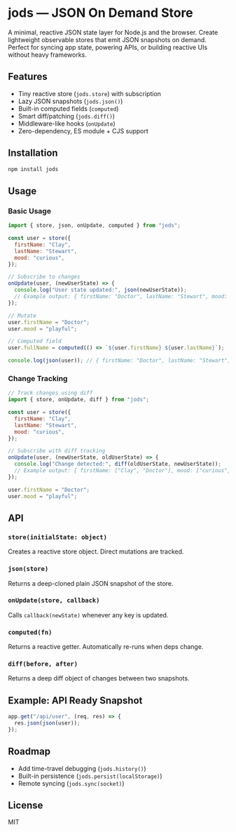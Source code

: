 # jods — JSON On Demand Store

A minimal, reactive JSON state layer for Node.js and the browser. Create lightweight observable stores that emit JSON snapshots on demand.
Perfect for syncing app state, powering APIs, or building reactive UIs without heavy frameworks.

## Features

- Tiny reactive store (`jods.store`) with subscription
- Lazy JSON snapshots (`jods.json()`)
- Built-in computed fields (`computed`)
- Smart diff/patching (`jods.diff()`)
- Middleware-like hooks (`onUpdate`)
- Zero-dependency, ES module + CJS support

## Installation

```bash
npm install jods
```

## Usage

### Basic Usage

```js
import { store, json, onUpdate, computed } from "jods";

const user = store({
  firstName: "Clay",
  lastName: "Stewart",
  mood: "curious",
});

// Subscribe to changes
onUpdate(user, (newUserState) => {
  console.log("User state updated:", json(newUserState));
  // Example output: { firstName: "Doctor", lastName: "Stewart", mood: "playful", fullName: "Doctor Stewart" }
});

// Mutate
user.firstName = "Doctor";
user.mood = "playful";

// Computed field
user.fullName = computed(() => `${user.firstName} ${user.lastName}`);

console.log(json(user)); // { firstName: "Doctor", lastName: "Stewart", mood: "playful", fullName: "Doctor Stewart" }
```

### Change Tracking

```js
// Track changes using diff
import { store, onUpdate, diff } from "jods";

const user = store({
  firstName: "Clay",
  lastName: "Stewart",
  mood: "curious",
});

// Subscribe with diff tracking
onUpdate(user, (newUserState, oldUserState) => {
  console.log("Change detected:", diff(oldUserState, newUserState));
  // Example output: { firstName: ["Clay", "Doctor"], mood: ["curious", "playful"] }
});

user.firstName = "Doctor";
user.mood = "playful";
```

## API

### `store(initialState: object)`

Creates a reactive store object. Direct mutations are tracked.

### `json(store)`

Returns a deep-cloned plain JSON snapshot of the store.

### `onUpdate(store, callback)`

Calls `callback(newState)` whenever any key is updated.

### `computed(fn)`

Returns a reactive getter. Automatically re-runs when deps change.

### `diff(before, after)`

Returns a deep diff object of changes between two snapshots.

## Example: API Ready Snapshot

```js
app.get("/api/user", (req, res) => {
  res.json(json(user));
});
```

## Roadmap

- Add time-travel debugging (`jods.history()`)
- Built-in persistence (`jods.persist(localStorage)`)
- Remote syncing (`jods.sync(socket)`)

## License

MIT
